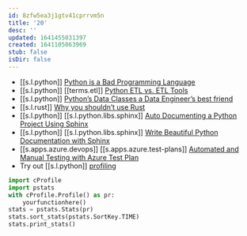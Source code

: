 ```yaml
---
id: 8zfw5ea3j1gtv41cprrvm5n
title: '20'
desc: ''
updated: 1641455031397
created: 1641105063969
stub: false
isDir: false
---
```



- [[s.l.python]] [Python is a Bad Programming Language][1]
- [[s.l.python]] [[terms.etl]] [Python ETL vs. ETL Tools][2]
- [[s.l.python]] [Python’s Data Classes a Data Engineer’s best friend][3]
- [[s.l.rust]] [Why you shouldn’t use Rust][4]
- [[s.l.python]] [[s.l.python.libs.sphinx]] [Auto Documenting a Python Project Using Sphinx][5]
- [[s.l.python]] [[s.l.python.libs.sphinx]] [Write Beautiful Python Documentation with Sphinx][6]
- [[s.apps.azure.devops]] [[s.apps.azure.test-plans]] [Automated and Manual Testing with Azure Test Plan][7]
- Try out [[s.l.python]] [profiling][8]

```python
import cProfile
import pstats
with cProfile.Profile() as pr:
    yourfunctionhere()
stats = pstats.Stats(pr)
stats.sort_stats(pstats.SortKey.TIME)
stats.print_stats()
```

[1]: https://medium.com/nerd-for-tech/python-is-a-bad-programming-language-2ab73b0bda5
[2]: https://towardsdatascience.com/python-etl-vs-etl-tools-9709171c9e58
[3]: https://medium.com/analytics-and-data/pythons-data-classes-a-data-engineer-s-best-friend-173617ee0941
[4]: https://preettheman.medium.com/why-you-shouldnt-use-rust-e55b6607e711
[5]: https://betterprogramming.pub/auto-documenting-a-python-project-using-sphinx-8878f9ddc6e9
[6]: https://python.plainenglish.io/documentation-with-sphinx-dd86bedb7512
[7]: https://youtu.be/LF0hmSysWCg
[8]: https://docs.python.org/3/library/profile.html
